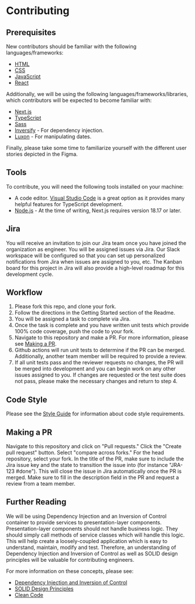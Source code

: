 # Contributing

## Prerequisites

New contributors should be familiar with the following languages/frameworks:

- [HTML](https://developer.mozilla.org/en-US/docs/Learn/HTML)
- [CSS](https://developer.mozilla.org/en-US/docs/Learn/CSS)
- [JavaScript](https://developer.mozilla.org/en-US/docs/Learn/JavaScript)
- [React](https://react.dev/)

Additionally, we will be using the following languages/frameworks/libraries, which contributors will be expected to become familiar with:

- [Next.js](https://nextjs.org/)
- [TypeScript](https://www.typescriptlang.org/)
- [Sass](https://sass-lang.com/)
- [Inversify](https://inversify.io/) - For dependency injection.
- [Luxon](https://github.com/moment/luxon/) - For manipulating dates.

Finally, please take some time to familiarize yourself with the different user stories depicted in the Figma.

## Tools

To contribute, you will need the following tools installed on your machine:

- A code editor. [Visual Studio Code](https://code.visualstudio.com/) is a great option as it provides many helpful features for TypeScript development.
- [Node.js](https://nodejs.org/en) - At the time of writing, Next.js requires version 18.17 or later.

## Jira

You will receive an invitation to join our Jira team once you have joined the organization as engineer. You will be assigned issues via Jira. Our Slack workspace will be configured so that you can set up personalized notifications from Jira when issues are assigned to you, etc. The Kanban board for this project in Jira will also provide a high-level roadmap for this development cycle.

## Workflow

1.  Please fork this repo, and clone your fork.
2.  Follow the directions in the Getting Started section of the Readme.
3.  You will be assigned a task to complete via Jira.
4.  Once the task is complete and you have written unit tests which provide 100% code coverage, push the code to your fork.
5.  Navigate to this repository and make a PR. For more information, please see [Making a PR](#making-a-pr).
6.  Github actions will run unit tests to determine if the PR can be merged. Additionally, another team member will be required to provide a review.
7.  If all unit tests pass and the reviewer requests no changes, the PR will be merged into development and you can begin work on any other issues assigned to you. If changes are requested or the test suite does not pass, please make the necessary changes and return to step 4.

## Code Style

Please see the [Style Guide](https://github.com/8by8-org/8by8-challenge/blob/development/STYLE_GUIDE.md) for information about code style requirements.

## Making a PR

Navigate to this repository and click on "Pull requests." Click the "Create pull request" button. Select "compare across forks." For the head repository, select your fork. In the title of the PR, make sure to include the Jira issue key and the state to transition the issue into (for instance "JRA-123 #done"). This will close the issue in Jira automatically once the PR is merged. Make sure to fill in the description field in the PR and request a review from a team member.

## Further Reading

We will be using Dependency Injection and an Inversion of Control container to provide services to presentation-layer components. Presentation-layer components should not handle business logic. They should simply call methods of service classes which will handle this logic. This will help create a loosely-coupled application which is easy to understand, maintain, modify and test. Therefore, an understanding of Dependency Injection and Inversion of Control as well as SOLID design principles will be valuable for contributing engineers.

For more information on these concepts, please see:

- [Dependency Injection and Inversion of Control](https://hackernoon.com/beginners-guide-to-inversion-of-control)
- [SOLID Design Principles](https://hackernoon.com/solid-principles-made-easy-67b1246bcdf)
- [Clean Code](https://www.oreilly.com/library/view/clean-code-a/9780136083238/)
